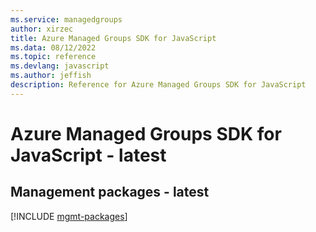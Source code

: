 ```yaml
---
ms.service: managedgroups
author: xirzec
title: Azure Managed Groups SDK for JavaScript
ms.data: 08/12/2022
ms.topic: reference
ms.devlang: javascript
ms.author: jeffish
description: Reference for Azure Managed Groups SDK for JavaScript
---
```

# Azure Managed Groups SDK for JavaScript - latest

## Management packages - latest
[!INCLUDE [mgmt-packages](managed-groups-mgmt-index.md)]